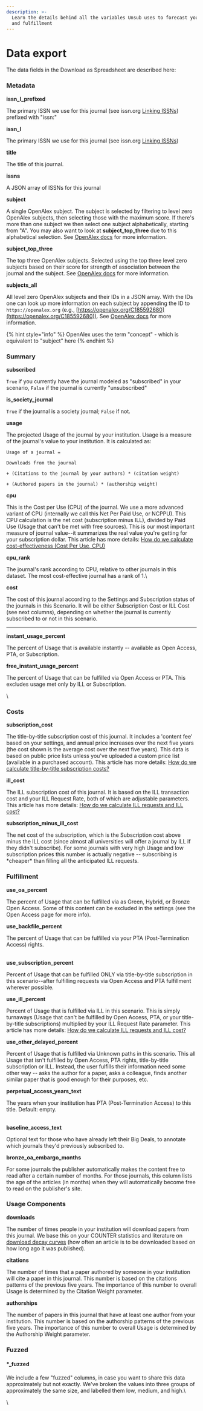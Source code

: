 ```yaml
---
description: >-
  Learn the details behind all the variables Unsub uses to forecast your costs
  and fulfillment
---
```


# Data export

The data fields in the Download as Spreadsheet are described here:

### Metadata <a href="#metadata" id="metadata"></a>

**issn\_l\_prefixed**

The primary ISSN we use for this journal (see issn.org [Linking ISSNs](https://www.issn.org/understanding-the-issn/assignment-rules/the-issn-l-for-publications-on-multiple-media/)) prefixed with "issn:"

**issn\_l**

The primary ISSN we use for this journal (see issn.org [Linking ISSNs](https://www.issn.org/understanding-the-issn/assignment-rules/the-issn-l-for-publications-on-multiple-media/))

**title**

The title of this journal.

**issns**

A JSON array of ISSNs for this journal

**subject**

A single OpenAlex subject. The subject is selected by filtering to level zero OpenAlex subjects, then selecting those with the maximum score. If there's more than one subject we then select one subject alphabetically, starting from "A". You may also want to look at **subject\_top\_three** due to this alphabetical selection. See [OpenAlex docs](https://docs.openalex.org/about-the-data/venue#x\_concepts) for more information.

**subject\_top\_three**

The top three OpenAlex subjects. Selected using the top three level zero subjects based on their score for strength of association between the journal and the subject. See [OpenAlex docs](https://docs.openalex.org/about-the-data/venue#x\_concepts) for more information.

**subjects\_all**

All level zero OpenAlex subjects and their IDs in a JSON array. With the IDs one can look up more information on each subject by appending the ID to `https://openalex.org` (e.g., [https://openalex.org/C185592680](https://openalex.org/C185592680)). See [OpenAlex docs](https://docs.openalex.org/about-the-data/venue#x\_concepts) for more information.



{% hint style="info" %}
OpenAlex uses the term "concept" - which is equivalent to "subject" here
{% endhint %}

### Summary <a href="#summary" id="summary"></a>

**subscribed**

`True` if you currently have the journal modeled as "subscribed" in your scenario, `False` if the journal is currently "unsubscribed"

**is\_society\_journal**

`True` if the journal is a society journal; `False` if not.

**usage**

The projected Usage of the journal by your institution. Usage is a measure of the journal's value to your institution. It is calculated as:

`Usage of a journal =`

`Downloads from the journal`

`+ (Citations to the journal by your authors) * (citation weight)`

`+ (Authored papers in the journal) * (authorship weight)`

**cpu**

This is the Cost per Use (CPU) of the journal. We use a more advanced variant of CPU (internally we call this Net Per Paid Use, or NCPPU). This CPU calculation is the net cost (subscription minus ILL), divided by Paid Use (Usage that can't be met with free sources). This is our most important measure of journal value--it summarizes the real value you're getting for your subscription dollar. This article has more details: [How do we calculate cost-effectiveness (Cost Per Use, CPU)](https://intercom.help/get-unsub/en/articles/4061107-how-do-we-calculate-cost-effectiveness-cost-per-use-cpu)

**cpu\_rank**

The journal's rank according to CPU, relative to other journals in this dataset. The most cost-effective journal has a rank of 1.\


**cost**

The cost of this journal according to the Settings and Subscription status of the journals in this Scenario. It will be either Subscription Cost or ILL Cost (see next columns), depending on whether the journal is currently subscribed to or not in this scenario.

****

**instant\_usage\_percent**

The percent of Usage that is available instantly -- available as Open Access, PTA, or Subscription.

**free\_instant\_usage\_percent**

The percent of Usage that can be fulfilled via Open Access or PTA. This excludes usage met only by ILL or Subscription.

\


### Costs <a href="#costs" id="costs"></a>

**subscription\_cost**

The title-by-title subscription cost of this journal. It includes a 'content fee' based on your settings, and annual price increases over the next five years (the cost shown is the average cost over the next five years). This data is based on public price lists unless you've uploaded a custom price list (available in a purchased account). This article has more details: [How do we calculate title-by-title subscription costs?](http://help.unsub.org/en/articles/4073469-how-do-we-calculate-title-by-title-subscription-costs)

**ill\_cost**

The ILL subscription cost of this journal. It is based on the ILL transaction cost and your ILL Request Rate, both of which are adjustable parameters. This article has more details: [How do we calculate ILL requests and ILL cost?](https://intercom.help/get-unsub/en/articles/4061177-how-do-we-calculate-ill-requests-and-ill-cost)

**subscription\_minus\_ill\_cost**

The net cost of the subscription, which is the Subscription cost above minus the ILL cost (since almost all universities will offer a journal by ILL if they didn't subscribe). For some journals with very high Usage and low subscription prices this number is actually negative -- subscribing is \*cheaper\* than filling all the anticipated ILL requests.

### Fulfillment <a href="#fulfillment" id="fulfillment"></a>

**use\_oa\_percent**

The percent of Usage that can be fulfilled via as Green, Hybrid, or Bronze Open Access. Some of this content can be excluded in the settings (see the Open Access page for more info).

**use\_backfile\_percent**

The percent of Usage that can be fulfilled via your PTA (Post-Termination Access) rights.

\
**use\_subscription\_percent**

Percent of Usage that can be fulfilled ONLY via title-by-title subscription in this scenario--after fulfilling requests via Open Access and PTA fulfillment wherever possible.

**use\_ill\_percent**

Percent of Usage that is fulfilled via ILL in this scenario. This is simply turnaways (Usage that can't be fulfilled by Open Access, PTA, or your title-by-title subscriptions) multiplied by your ILL Request Rate parameter. This article has more details: [How do we calculate ILL requests and ILL cost?](https://intercom.help/get-unsub/en/articles/4061177-how-do-we-calculate-ill-requests-and-ill-cost)

**use\_other\_delayed\_percent**

Percent of Usage that is fulfilled via Unknown paths in this scenario. This all Usage that isn't fulfilled by Open Access, PTA rights, title-by-title subscription or ILL. Instead, the user fulfills their information need some other way -- asks the author for a paper, asks a colleague, finds another similar paper that is good enough for their purposes, etc.

**perpetual\_access\_years\_text**

The years when your institution has PTA (Post-Termination Access) to this title. Default: empty.

\
**baseline\_access\_text**

Optional text for those who have already left their Big Deals, to annotate which journals they'd previously subscribed to.

**bronze\_oa\_embargo\_months**

For some journals the publisher automatically makes the content free to read after a certain number of months. For those journals, this column lists the age of the articles (in months) when they will automatically become free to read on the publisher's site.

### &#x20;Usage Components <a href="#usage-components" id="usage-components"></a>

**downloads**

The number of times people in your institution will download papers from this journal. We base this on your COUNTER statistics and literature on [download decay curves](https://www.biorxiv.org/content/10.1101/795310v1) (how often an article is to be downloaded based on how long ago it was published).

**citations**

The number of times that a paper authored by someone in your institution will cite a paper in this journal. This number is based on the citations patterns of the previous five years. The importance of this number to overall Usage is determined by the Citation Weight parameter.

**authorships**

The number of papers in this journal that have at least one author from your institution. This number is based on the authorship patterns of the previous five years. The importance of this number to overall Usage is determined by the Authorship Weight parameter.

### Fuzzed <a href="#fuzzed" id="fuzzed"></a>

#### **\*\_fuzzed** <a href="#fuzzed" id="fuzzed"></a>

We include a few "fuzzed" columns, in case you want to share this data approximately but not exactly. We've broken the values into three groups of approximately the same size, and labelled them low, medium, and high.\


\
